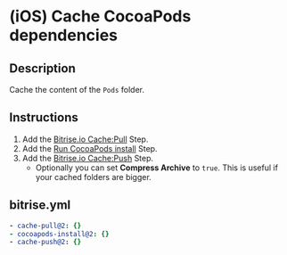 # (iOS) Cache CocoaPods dependencies

## Description

Cache the content of the `Pods` folder.

## Instructions

1. Add the [Bitrise.io Cache:Pull](https://www.bitrise.io/integrations/steps/cache-pull) Step.
2. Add the [Run CocoaPods install](https://github.com/bitrise-steplib/steps-cocoapods-install) Step.
3. Add the [Bitrise.io Cache:Push](https://www.bitrise.io/integrations/steps/cache-push) Step.
    - Optionally you can set **Compress Archive** to `true`. This is useful if your cached folders are bigger.

## bitrise.yml

```yaml
- cache-pull@2: {}
- cocoapods-install@2: {}
- cache-push@2: {}
```
